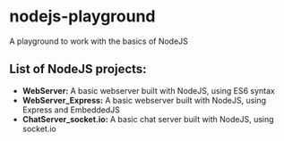# nodejs-playground

A playground to work with the basics of NodeJS

## List of NodeJS projects:

- **WebServer:** A basic webserver built with NodeJS, using ES6 syntax
- **WebServer_Express:** A basic webserver built with NodeJS, using Express and EmbeddedJS
- **ChatServer_socket.io:** A basic chat server built with NodeJS, using socket.io
